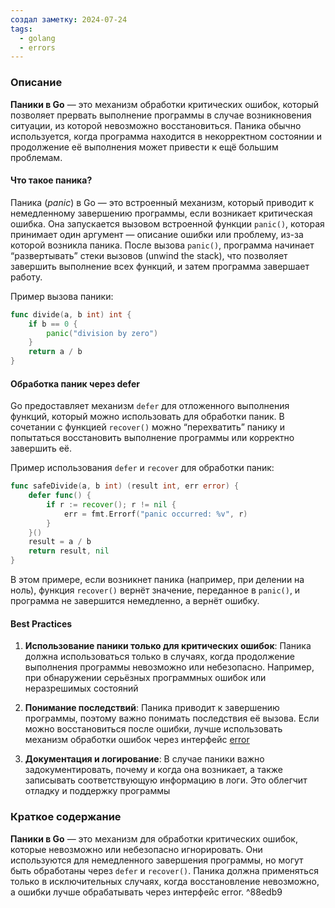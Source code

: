 ```yaml
---
создал заметку: 2024-07-24
tags:
  - golang
  - errors
---
```

### Описание

**Паники в Go** — это механизм обработки критических ошибок, который позволяет прервать выполнение программы в случае возникновения ситуации, из которой невозможно восстановиться. Паника обычно используется, когда программа находится в некорректном состоянии и продолжение её выполнения может привести к ещё большим проблемам.
#### Что такое паника?

Паника (*panic*) в Go — это встроенный механизм, который приводит к немедленному завершению программы, если возникает критическая ошибка. Она запускается вызовом встроенной функции `panic()`, которая принимает один аргумент — описание ошибки или проблему, из-за которой возникла паника. После вызова `panic()`, программа начинает “развертывать” стеки вызовов (unwind the stack), что позволяет завершить выполнение всех функций, и затем программа завершает работу.

Пример вызова паники:
```go
func divide(a, b int) int {
    if b == 0 {
        panic("division by zero")
    }
    return a / b
}
```
#### Обработка паник через defer

Go предоставляет механизм `defer` для отложенного выполнения функций, который можно использовать для обработки паник. В сочетании с функцией `recover()` можно “перехватить” панику и попытаться восстановить выполнение программы или корректно завершить её.

Пример использования `defer` и `recover` для обработки паник:
```go
func safeDivide(a, b int) (result int, err error) {
    defer func() {
        if r := recover(); r != nil {
            err = fmt.Errorf("panic occurred: %v", r)
        }
    }()
    result = a / b
    return result, nil
}
```
В этом примере, если возникнет паника (например, при делении на ноль), функция `recover()` вернёт значение, переданное в `panic()`, и программа не завершится немедленно, а вернёт ошибку.

#### Best Practices

1. **Использование паники только для критических ошибок**:
	Паника должна использоваться только в случаях, когда продолжение выполнения программы невозможно или небезопасно. Например, при обнаружении серьёзных программных ошибок или неразрешимых состояний

2. **Понимание последствий**:
	Паника приводит к завершению программы, поэтому важно понимать последствия её вызова. Если можно восстановиться после ошибки, лучше использовать механизм обработки ошибок через интерфейс [error](Обработка%20ошибок.md#Использование%20интерфейса%20error)

3. **Документация и логирование**:
	В случае паники важно задокументировать, почему и когда она возникает, а также записывать соответствующую информацию в логи. Это облегчит отладку и поддержку программы
### Краткое содержание

**Паники в Go** — это механизм для обработки критических ошибок, которые невозможно или небезопасно игнорировать. Они используются для немедленного завершения программы, но могут быть обработаны через `defer` и `recover()`. Паника должна применяться только в исключительных случаях, когда восстановление невозможно, а ошибки лучше обрабатывать через интерфейс error. ^88edb9

